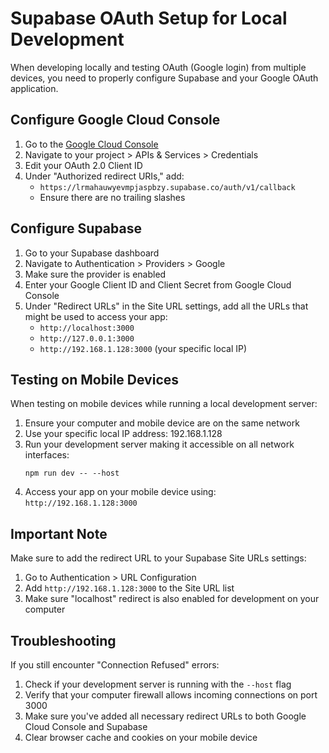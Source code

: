 # Supabase OAuth Setup for Local Development

When developing locally and testing OAuth (Google login) from multiple devices, you need to properly configure Supabase and your Google OAuth application.

## Configure Google Cloud Console

1. Go to the [Google Cloud Console](https://console.cloud.google.com/)
2. Navigate to your project > APIs & Services > Credentials
3. Edit your OAuth 2.0 Client ID
4. Under "Authorized redirect URIs," add:
   - `https://lrmahauwyevmpjaspbzy.supabase.co/auth/v1/callback`
   - Ensure there are no trailing slashes

## Configure Supabase

1. Go to your Supabase dashboard
2. Navigate to Authentication > Providers > Google
3. Make sure the provider is enabled
4. Enter your Google Client ID and Client Secret from Google Cloud Console
5. Under "Redirect URLs" in the Site URL settings, add all the URLs that might be used to access your app:
   - `http://localhost:3000`
   - `http://127.0.0.1:3000`
   - `http://192.168.1.128:3000` (your specific local IP)

## Testing on Mobile Devices

When testing on mobile devices while running a local development server:

1. Ensure your computer and mobile device are on the same network
2. Use your specific local IP address: 192.168.1.128
3. Run your development server making it accessible on all network interfaces:
   ```
   npm run dev -- --host
   ```
4. Access your app on your mobile device using: `http://192.168.1.128:3000`

## Important Note

Make sure to add the redirect URL to your Supabase Site URLs settings:
1. Go to Authentication > URL Configuration
2. Add `http://192.168.1.128:3000` to the Site URL list
3. Make sure "localhost" redirect is also enabled for development on your computer

## Troubleshooting

If you still encounter "Connection Refused" errors:

1. Check if your development server is running with the `--host` flag
2. Verify that your computer firewall allows incoming connections on port 3000
3. Make sure you've added all necessary redirect URLs to both Google Cloud Console and Supabase
4. Clear browser cache and cookies on your mobile device 